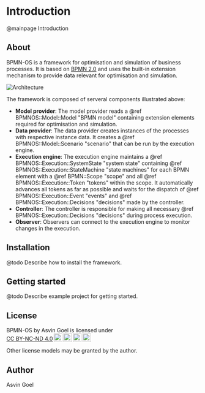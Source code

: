 # Introduction
@mainpage Introduction

## About

BPMN-OS is a framework for optimisation and simulation of business processes. It is based on [BPMN 2.0](http://www.omg.org/spec/BPMN/2.0/) and uses the built-in extension mechanism to provide data relevant for optimisation and simulation.

![Architecture](images/Architecture.svg)

The framework is composed of serveral components illustrated above:

- **Model provider**: The model provider reads a @ref BPMNOS::Model::Model "BPMN model" containing extension elements required for optimisation and simulation.
- **Data provider**: The data provider creates instances of the processes with respective instance data. It creates a @ref BPMNOS::Model::Scenario "scenario" that can be run by the execution engine.
- **Execution engine**: The execution engine maintains a @ref BPMNOS::Execution::SystemState "system state" containing @ref BPMNOS::Execution::StateMachine "state machines" for each BPMN element with a @ref BPMN::Scope "scope" and all @ref BPMNOS::Execution::Token "tokens" within the scope. It automatically advances all tokens as far as possible and waits for the dispatch of @ref BPMNOS::Execution::Event "events" and @ref BPMNOS::Execution::Decisions "decisions" made by the controller.
- **Controller**: The controller is responsible for making all necessary @ref BPMNOS::Execution::Decisions "decisions" during process execution.
- **Observer**: Observers can connect to the execution engine to monitor changes in the execution.



## Installation

@todo Describe how to install the framework.

## Getting started

@todo Describe example project for getting started.

## License

<p xmlns:cc="http://creativecommons.org/ns#" xmlns:dct="http://purl.org/dc/terms/"><span property="dct:title">BPMN-OS</span> by <span property="cc:attributionName">Asvin Goel</span> is licensed under <a href="https://creativecommons.org/licenses/by-nc-nd/4.0/?ref=chooser-v1" target="_blank" rel="license noopener noreferrer" style="display:inline-block;">CC BY-NC-ND 4.0<img style="height:22px!important;margin-left:3px;vertical-align:text-bottom;" src="https://mirrors.creativecommons.org/presskit/icons/cc.svg?ref=chooser-v1" alt=""><img style="height:22px!important;margin-left:3px;vertical-align:text-bottom;" src="https://mirrors.creativecommons.org/presskit/icons/by.svg?ref=chooser-v1" alt=""><img style="height:22px!important;margin-left:3px;vertical-align:text-bottom;" src="https://mirrors.creativecommons.org/presskit/icons/nc.svg?ref=chooser-v1" alt=""><img style="height:22px!important;margin-left:3px;vertical-align:text-bottom;" src="https://mirrors.creativecommons.org/presskit/icons/nd.svg?ref=chooser-v1" alt=""></a></p>

Other license models may be granted by the author.

## Author

Asvin Goel
